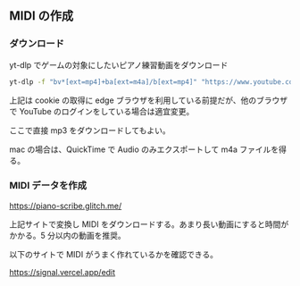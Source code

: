 ## MIDI の作成

### ダウンロード

yt-dlp でゲームの対象にしたいピアノ練習動画をダウンロード

```bash
yt-dlp -f "bv*[ext=mp4]+ba[ext=m4a]/b[ext=mp4]" "https://www.youtube.com/watch?v=xxx" --cookies-from-browser edge
```

上記は cookie の取得に edge ブラウザを利用している前提だが、他のブラウザで YouTube のログインをしている場合は適宜変更。

ここで直接 mp3 をダウンロードしてもよい。

mac の場合は、QuickTime で Audio のみエクスポートして m4a ファイルを得る。

### MIDI データを作成

https://piano-scribe.glitch.me/

上記サイトで変換し MIDI をダウンロードする。あまり長い動画にすると時間がかかる。5 分以内の動画を推奨。

以下のサイトで MIDI がうまく作れているかを確認できる。

https://signal.vercel.app/edit

